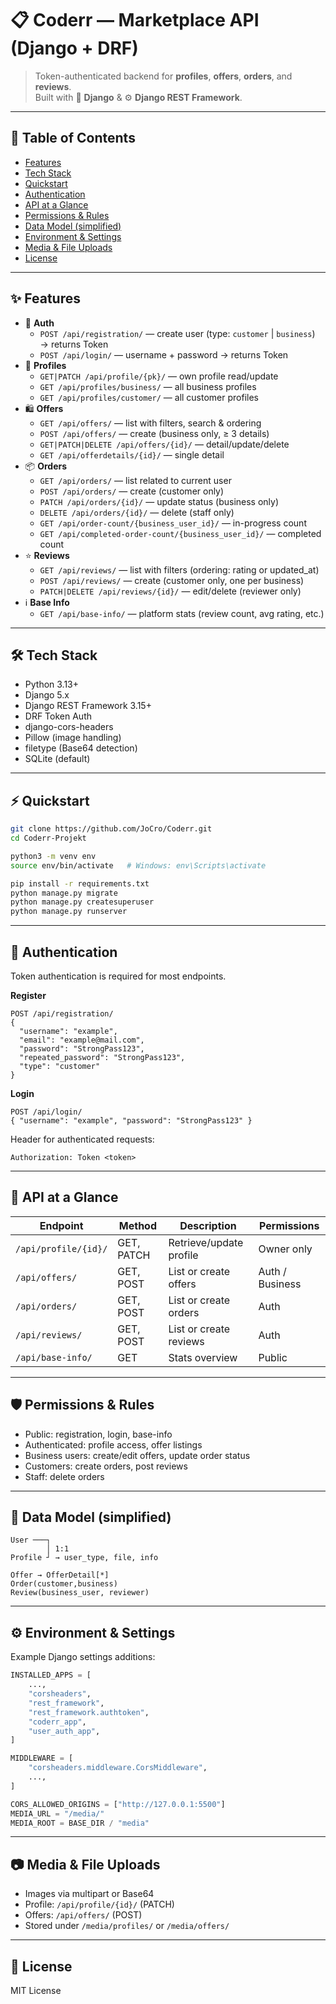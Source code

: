 # 📋 Coderr — Marketplace API (Django + DRF)

> Token-authenticated backend for **profiles**, **offers**, **orders**, and **reviews**.  
> Built with 🐍 **Django** & ⚙️ **Django REST Framework**.

---

## 🧭 Table of Contents

- [Features](#-features)
- [Tech Stack](#-tech-stack)
- [Quickstart](#-quickstart)
- [Authentication](#-authentication)
- [API at a Glance](#-api-at-a-glance)
- [Permissions & Rules](#-permissions--rules)
- [Data Model (simplified)](#-data-model-simplified)
- [Environment & Settings](#-environment--settings)
- [Media & File Uploads](#-media--file-uploads)
- [License](#-license)

---

## ✨ Features

- 🔐 **Auth**
  - `POST /api/registration/` — create user (type: `customer` | `business`) → returns Token
  - `POST /api/login/` — username + password → returns Token
- 👤 **Profiles**
  - `GET|PATCH /api/profile/{pk}/` — own profile read/update
  - `GET /api/profiles/business/` — all business profiles
  - `GET /api/profiles/customer/` — all customer profiles
- 🛍 **Offers**
  - `GET /api/offers/` — list with filters, search & ordering
  - `POST /api/offers/` — create (business only, ≥ 3 details)
  - `GET|PATCH|DELETE /api/offers/{id}/` — detail/update/delete
  - `GET /api/offerdetails/{id}/` — single detail
- 📦 **Orders**
  - `GET /api/orders/` — list related to current user
  - `POST /api/orders/` — create (customer only)
  - `PATCH /api/orders/{id}/` — update status (business only)
  - `DELETE /api/orders/{id}/` — delete (staff only)
  - `GET /api/order-count/{business_user_id}/` — in-progress count
  - `GET /api/completed-order-count/{business_user_id}/` — completed count
- ⭐ **Reviews**
  - `GET /api/reviews/` — list with filters (ordering: rating or updated_at)
  - `POST /api/reviews/` — create (customer only, one per business)
  - `PATCH|DELETE /api/reviews/{id}/` — edit/delete (reviewer only)
- ℹ️ **Base Info**
  - `GET /api/base-info/` — platform stats (review count, avg rating, etc.)

---

## 🛠 Tech Stack

- Python 3.13+
- Django 5.x
- Django REST Framework 3.15+
- DRF Token Auth
- django-cors-headers
- Pillow (image handling)
- filetype (Base64 detection)
- SQLite (default)

---

## ⚡ Quickstart

```bash
git clone https://github.com/JoCro/Coderr.git
cd Coderr-Projekt

python3 -m venv env
source env/bin/activate   # Windows: env\Scripts\activate

pip install -r requirements.txt
python manage.py migrate
python manage.py createsuperuser
python manage.py runserver
```

---

## 🔑 Authentication

Token authentication is required for most endpoints.

**Register**

```http
POST /api/registration/
{
  "username": "example",
  "email": "example@mail.com",
  "password": "StrongPass123",
  "repeated_password": "StrongPass123",
  "type": "customer"
}
```

**Login**

```http
POST /api/login/
{ "username": "example", "password": "StrongPass123" }
```

Header for authenticated requests:

```
Authorization: Token <token>
```

---

## 🔎 API at a Glance

| Endpoint             | Method     | Description             | Permissions     |
| -------------------- | ---------- | ----------------------- | --------------- |
| `/api/profile/{id}/` | GET, PATCH | Retrieve/update profile | Owner only      |
| `/api/offers/`       | GET, POST  | List or create offers   | Auth / Business |
| `/api/orders/`       | GET, POST  | List or create orders   | Auth            |
| `/api/reviews/`      | GET, POST  | List or create reviews  | Auth            |
| `/api/base-info/`    | GET        | Stats overview          | Public          |

---

## 🛡 Permissions & Rules

- Public: registration, login, base-info
- Authenticated: profile access, offer listings
- Business users: create/edit offers, update order status
- Customers: create orders, post reviews
- Staff: delete orders

---

## 🧱 Data Model (simplified)

```
User ───┐
        │ 1:1
Profile ┘ → user_type, file, info

Offer → OfferDetail[*]
Order(customer,business)
Review(business_user, reviewer)
```

---

## ⚙️ Environment & Settings

Example Django settings additions:

```python
INSTALLED_APPS = [
    ...,
    "corsheaders",
    "rest_framework",
    "rest_framework.authtoken",
    "coderr_app",
    "user_auth_app",
]

MIDDLEWARE = [
    "corsheaders.middleware.CorsMiddleware",
    ...,
]

CORS_ALLOWED_ORIGINS = ["http://127.0.0.1:5500"]
MEDIA_URL = "/media/"
MEDIA_ROOT = BASE_DIR / "media"
```

---

## 📷 Media & File Uploads

- Images via multipart or Base64
- Profile: `/api/profile/{id}/` (PATCH)
- Offers: `/api/offers/` (POST)
- Stored under `/media/profiles/` or `/media/offers/`

---

## 📄 License

MIT License
